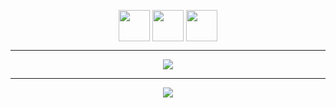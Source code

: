 <p align="center">
  <a>
      <img align="center" width="50" height="50" src="https://i.imgur.com/ttfxrww.png" />
  </a>
  
  <a>    
      <img align="center" width="50" height="50" src="https://i.imgur.com/4FZpf8p.png" />
  </a>
      
  <a>    
      <img align="center" width="50" height="50" src="https://i.imgur.com/66nOutL.png" />    
  </a>   
</p>  

---

<p align="center">
  <img src="https://github-readme-stats.vercel.app/api?username=KingHector&show_icons=true&theme=dracula" />
</p>

---

<p align="center">
  <img src="https://i.imgur.com/Aa8mB8H.gif" />
</p>
